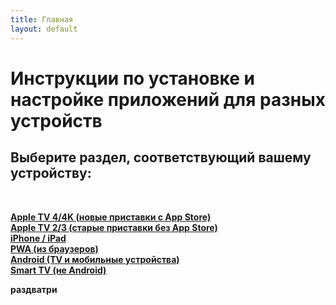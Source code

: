 ```yaml
---
title: Главная
layout: default
---
```

# Инструкции по установке и настройке приложений для разных устройств

## Выберите раздел, соответствующий вашему устройству:
<br>

**<a href="instructions/appletv4" target="_blank" rel="noopener">Apple TV 4/4K (новые приставки с App Store)</a>**  
**<a href="instructions/appletv3" target="_blank" rel="noopener">Apple TV 2/3 (старые приставки без App Store)</a>**  
**<a href="instructions/ios" target="_blank" rel="noopener">iPhone / iPad</a>**  
**<a href="instructions/pwa" target="_blank" rel="noopener">PWA (из браузеров)</a>**  
**<a href="instructions/android" target="_blank" rel="noopener">Android (TV и мобильные устройства)</a>**  
**<a href="instructions/smarttv" target="_blank" rel="noopener">Smart TV (не Android)</a>**  

**раздватри**
